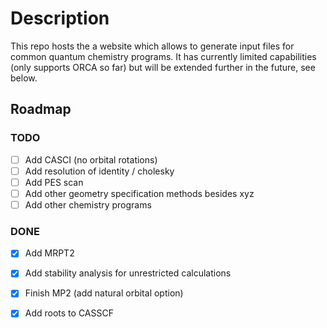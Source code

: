 # Description

This repo hosts the a website which allows to generate input files for common quantum chemistry programs.
It has currently limited capabilities (only supports ORCA so far) but will be extended further in the future, see below.

## Roadmap

### TODO

- [ ] Add CASCI (no orbital rotations)
- [ ] Add resolution of identity / cholesky
- [ ] Add PES scan
- [ ] Add other geometry specification methods besides xyz
- [ ] Add other chemistry programs

### DONE
- [x] Add MRPT2
- [x] Add stability analysis for unrestricted calculations
- [x] Finish MP2 (add natural orbital option)
- [x] Add roots to CASSCF

